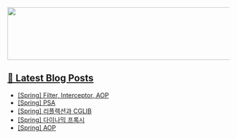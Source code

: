 <a href="https://github.com/devxb/gitanimals">
<img
  src="https://render.gitanimals.org/lines/hyunjong-96"
  width="600"
  height="120"
/>

## 📕 Latest Blog Posts

</a><ul><li><a href='https://hyunjong96.tistory.com/33' target='_blank'>[Spring] Filter, Interceptor, AOP</a></li><li><a href='https://hyunjong96.tistory.com/32' target='_blank'>[Spring] PSA</a></li><li><a href='https://hyunjong96.tistory.com/31' target='_blank'>[Spring] 리플렉션과 CGLIB</a></li><li><a href='https://hyunjong96.tistory.com/30' target='_blank'>[Spring] 다이나믹 프록시</a></li><li><a href='https://hyunjong96.tistory.com/29' target='_blank'>[Spring] AOP</a></li></ul>